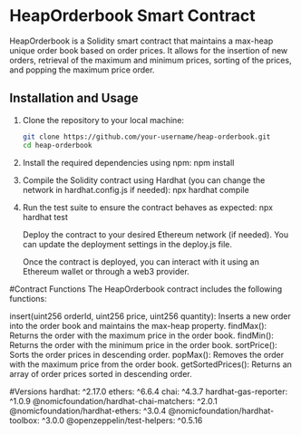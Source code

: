 # HeapOrderbook Smart Contract

HeapOrderbook is a Solidity smart contract that maintains a max-heap unique order book based on order prices. It allows for the insertion of new orders, retrieval of the maximum and minimum prices, sorting of the prices, and popping the maximum price order.

## Installation and Usage

1. Clone the repository to your local machine:
   ```bash
   git clone https://github.com/your-username/heap-orderbook.git
   cd heap-orderbook

2. Install the required dependencies using npm:
     npm install

3. Compile the Solidity contract using Hardhat (you can change the network in hardhat.config.js if needed):
     npx hardhat compile

4. Run the test suite to ensure the contract behaves as expected:
     npx hardhat test

   Deploy the contract to your desired Ethereum network (if needed). You can update the deployment settings in the deploy.js file.

   Once the contract is deployed, you can interact with it using an Ethereum wallet or through a web3 provider.

#Contract Functions
The HeapOrderbook contract includes the following functions:

insert(uint256 orderId, uint256 price, uint256 quantity): Inserts a new order into the order book and maintains the max-heap property.
findMax(): Returns the order with the maximum price in the order book.
findMin(): Returns the order with the minimum price in the order book.
sortPrice(): Sorts the order prices in descending order.
popMax(): Removes the order with the maximum price from the order book.
getSortedPrices(): Returns an array of order prices sorted in descending order.

#Versions
hardhat: ^2.17.0
ethers: ^6.6.4
chai: ^4.3.7
hardhat-gas-reporter: ^1.0.9
@nomicfoundation/hardhat-chai-matchers: ^2.0.1
@nomicfoundation/hardhat-ethers: ^3.0.4
@nomicfoundation/hardhat-toolbox: ^3.0.0
@openzeppelin/test-helpers: ^0.5.16
